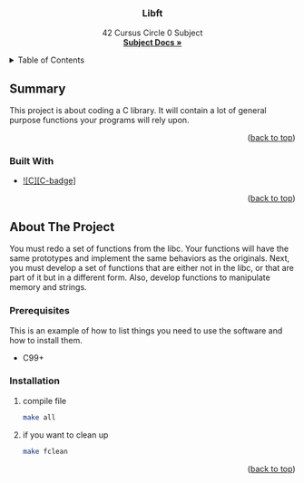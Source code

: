 <br />
<div align="center">
<h3 align="center">Libft</h3>
  <p align="center">
    42 Cursus Circle 0 Subject
    <br />
    <a href="https://cdn.intra.42.fr/pdf/pdf/102770/en.subject.pdf"><strong>Subject Docs »</strong></a>
    <br />
  </p>
</div>

<details>
  <summary>Table of Contents</summary>
  <ol>
    <li>
      <a href="#summary">Summary</a>
      <ul>
        <li><a href="#built-with">Built With</a></li>
      </ul>
    </li>
    <li>
      <a href="#about-the-project">About the Project</a>
      <ul>
        <li><a href="#prerequisites">Prerequisites</a></li>
        <li><a href="#installation">Installation</a></li>
      </ul>
    </li>
  </ol>
</details>


## Summary
This project is about coding a C library.
It will contain a lot of general purpose functions your programs will rely upon.

<p align="right">(<a href="#readme-top">back to top</a>)</p>



### Built With
* [![C][C-badge]][C-url]

<p align="right">(<a href="#readme-top">back to top</a>)</p>


## About The Project

You must redo a set of functions from the libc. Your functions will have the same prototypes and implement the same behaviors as the originals.
Next, you must develop a set of functions that are either not in the libc, or that are part of it but in a different form.
Also, develop functions to manipulate memory and strings.

### Prerequisites

This is an example of how to list things you need to use the software and how to install them.
* C99+

### Installation

1. compile file
   ```sh
   make all
   ```
2. if you want to clean up
    ```sh
    make fclean
    ```

<p align="right">(<a href="#readme-top">back to top</a>)</p>

<!-- MARKDOWN LINKS & IMAGES -->
<!-- https://www.markdownguide.org/basic-syntax/#reference-style-links -->
[C-shield]: https://img.shields.io/badge/Cbadge-35495E?style=for-the-badge&logo=c&logoColor=White
[C-url]: https://www.open-std.org/jtc1/sc22/wg14/www/docs/n2731.pdf